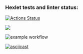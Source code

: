 ### Hexlet tests and linter status:
[![Actions Status](https://github.com/sanchopanda/frontend-project-lvl1/workflows/hexlet-check/badge.svg)](https://github.com/sanchopanda/frontend-project-lvl1/actions) 

<a href="https://codeclimate.com/github/codeclimate/codeclimate/maintainability"><img src="https://api.codeclimate.com/v1/badges/a99a88d28ad37a79dbf6/maintainability" /></a>

![example workflow](https://github.com/sanchopanda/frontend-project-lvl1/actions/workflows/lint-check.yml/badge.svg)

[![asciicast](https://asciinema.org/a/MEYboK5wMqahjxxR6DsYmz1ma.png)](https://asciinema.org/a/MEYboK5wMqahjxxR6DsYmz1ma)